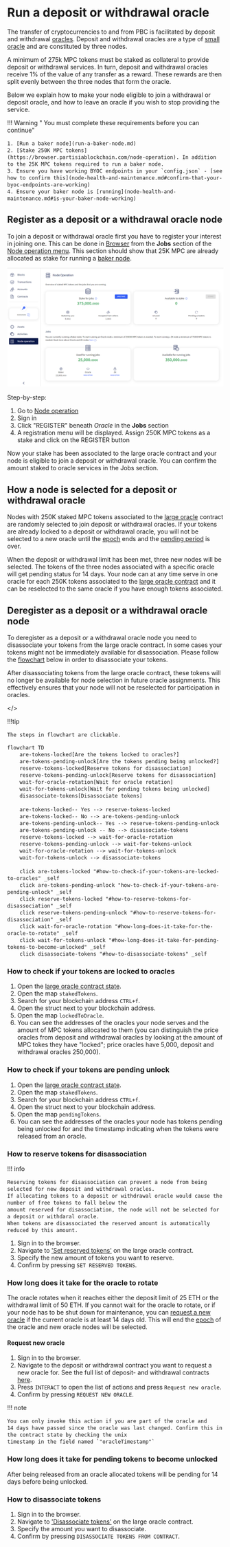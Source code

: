 # Run a deposit or withdrawal oracle

The transfer of cryptocurrencies to and from PBC is facilitated by deposit and withdrawal
[oracles](../pbc-fundamentals/dictionary.md#oracle-node). Deposit and withdrawal oracles are a type
of [small oracle](../pbc-fundamentals/dictionary.md#small-oracle) and are constituted by three
nodes.

A minimum of 275k MPC tokens must be staked as collateral to provide deposit or withdrawal services.
In turn, deposit and withdrawal oracles receive 1% of the value of any transfer as a reward. These
rewards are then split evenly between the three nodes that form the oracle.

Below we explain how to make your node eligible to join a withdrawal or deposit oracle, and how to
leave an oracle if you wish to stop providing the service.

!!! Warning " You must complete these requirements before you can continue"

    1. [Run a baker node](run-a-baker-node.md)
    2. [Stake 250K MPC tokens](https://browser.partisiablockchain.com/node-operation). In addition to the 25K MPC tokens required to run a baker node.
    3. Ensure you have working BYOC endpoints in your `config.json` - [see how to confirm this](node-health-and-maintenance.md#confirm-that-your-byoc-endpoints-are-working)
    4. Ensure your baker node is [running](node-health-and-maintenance.md#is-your-baker-node-working)

## Register as a deposit or a withdrawal oracle node

To join a deposit or withdrawal oracle first you have to register your interest in joining one. This
can be done in [Browser](https://browser.partisiablockchain.com/blocks) from the **Jobs** section of
the [Node operation menu](https://browser.partisiablockchain.com/node-operation). This section
should show that 25K MPC are already allocated as stake for running a
[baker node](../pbc-fundamentals/dictionary.md#baker-node).

![Oracle Node registration](./img/run-a-deposit-or-withdrawal-oracle-node-00.png)

Step-by-step:

1. Go to [Node operation](https://browser.partisiablockchain.com/node-operation)
2. Sign in
3. Click "REGISTER" beneath _Oracle_ in the **Jobs** section
4. A registration menu will be displayed. Assign 250K MPC tokens as a stake and click on the
   REGISTER button

Now your stake has been associated to the large oracle contract and your node is eligible to join a
deposit or withdrawal oracle. You can confirm the amount staked to oracle services in the Jobs
section.

## How a node is selected for a deposit or withdrawal oracle

Nodes with 250K staked MPC tokens associated to the
[large oracle](../pbc-fundamentals/governance-system-smart-contracts-overview.md#node-operation)
contract are randomly selected to join deposit or withdrawal oracles. If your tokens are already
locked to a deposit or withdrawal oracle, you will not be selected to a new oracle until the
[epoch](../pbc-fundamentals/dictionary.md#epoch) ends and the
[pending period](node-payment-rewards-and-risks.md#how-long-does-it-take-to-retrieve-stakes-from-a-node-service)
is over.

When the deposit or withdrawal limit has been met, three new nodes will be selected. The tokens of
the three nodes associated with a specific oracle will get pending status for 14 days. Your node can
at any time serve in one oracle for each 250K tokens associated to the
[large oracle contract](https://browser.partisiablockchain.com/contracts/04f1ab744630e57fb9cfcd42e6ccbf386977680014/associateTokensToContract)
and it can be reselected to the same oracle if you have enough tokens associated.

## Deregister as a deposit or a withdrawal oracle node

To deregister as a deposit or a withdrawal oracle node you need to disassociate your tokens from the
large oracle contract. In some cases your tokens might not be immediately available for
disassociation. Please follow the
[flowchart](#flowchart-how-to-deregister-as-deposit-or-withdrawal-oracle) below in order to
disassociate your tokens.

After disassociating tokens from the large oracle contract, these tokens will no longer be available
for node selection in future oracle assignments. This effectively ensures that your node will not be
reselected for participation in oracles.

<span id="flowchart-how-to-deregister-as-deposit-or-withdrawal-oracle"></>

!!!tip

    The steps in flowchart are clickable.

```mermaid
flowchart TD
    are-tokens-locked[Are the tokens locked to oracles?]
    are-tokens-pending-unlock[Are the tokens pending being unlocked?]
    reserve-tokens-locked[Reserve tokens for disassociation]
    reserve-tokens-pending-unlock[Reserve tokens for disassociation]
    wait-for-oracle-rotation[Wait for oracle rotation]
    wait-for-tokens-unlock[Wait for pending tokens being unlocked]
    disassociate-tokens[Disassociate tokens]

    are-tokens-locked-- Yes --> reserve-tokens-locked
    are-tokens-locked-- No --> are-tokens-pending-unlock
    are-tokens-pending-unlock-- Yes --> reserve-tokens-pending-unlock
    are-tokens-pending-unlock -- No --> disassociate-tokens
    reserve-tokens-locked --> wait-for-oracle-rotation
    reserve-tokens-pending-unlock --> wait-for-tokens-unlock
    wait-for-oracle-rotation --> wait-for-tokens-unlock
    wait-for-tokens-unlock --> disassociate-tokens

    click are-tokens-locked "#how-to-check-if-your-tokens-are-locked-to-oracles" _self
    click are-tokens-pending-unlock "how-to-check-if-your-tokens-are-pending-unlock" _self
    click reserve-tokens-locked "#how-to-reserve-tokens-for-disassociation" _self
    click reserve-tokens-pending-unlock "#how-to-reserve-tokens-for-disassociation" _self
    click wait-for-oracle-rotation "#how-long-does-it-take-for-the-oracle-to-rotate" _self
    click wait-for-tokens-unlock "#how-long-does-it-take-for-pending-tokens-to-become-unlocked" _self
    click disassociate-tokens "#how-to-disassociate-tokens" _self
```

### How to check if your tokens are locked to oracles

1. Open the
   [large oracle contract state](https://browser.partisiablockchain.com/contracts/04f1ab744630e57fb9cfcd42e6ccbf386977680014?tab=state).
2. Open the map `stakedTokens`.
3. Search for your blockchain address `CTRL+f`.
4. Open the struct next to your blockchain address.
5. Open the map `lockedToOracle`.
6. You can see the addresses of the oracles your node serves and the amount of MPC tokens allocated
   to them (you can distinguish the price oracles from deposit and withdrawal oracles by looking at
   the amount of MPC tokes they have "locked"; price oracles have 5,000, deposit and withdrawal
   oracles 250,000).

### How to check if your tokens are pending unlock

1. Open the
   [large oracle contract state](https://browser.partisiablockchain.com/contracts/04f1ab744630e57fb9cfcd42e6ccbf386977680014?tab=state).
2. Open the map `stakedTokens`.
3. Search for your blockchain address `CTRL+f`.
4. Open the struct next to your blockchain address.
5. Open the map `pendingTokens`.
6. You can see the addresses of the oracles your node has tokens pending being unlocked for and the
   timestamp indicating when the tokens were released from an oracle.

### How to reserve tokens for disassociation

!!! info

    Reserving tokens for disassociation can prevent a node from being selected for new deposit and withdrawal oracles.
    If allocating tokens to a deposit or withdrawal oracle would cause the number of free tokens to fall below the
    amount reserved for disassociation, the node will not be selected for a deposit or withdaral oracle.
    When tokens are disassociated the reserved amount is automatically reduced by this amount.

1. Sign in to the browser.
2. Navigate to
   [ 'Set reserved tokens'](https://browser.partisiablockchain.com/contracts/04f1ab744630e57fb9cfcd42e6ccbf386977680014/setReservedTokens)
   on the large oracle contract.
3. Specify the new amount of tokens you want to reserve.
4. Confirm by pressing `SET RESERVED TOKENS`.

### How long does it take for the oracle to rotate

The oracle rotates when it reaches either the deposit limit of 25 ETH or the withdrawal limit of 50
ETH. If you cannot wait for the oracle to rotate, or if your node has to be shut down for
maintenance, you can [request a new oracle](#request-new-oracle) if the current oracle is at least
14 days old. This will end the [epoch](../pbc-fundamentals/dictionary.md#epoch) of the oracle and
new oracle nodes will be selected.

#### Request new oracle

1. Sign in to the browser.
2. Navigate to the deposit or withdrawal contract you want to request a new oracle for. See the full
   list of deposit- and withdrawal contracts
   [here](../pbc-fundamentals/byoc/bridging-byoc-by-sending-transactions.md#bridgeable-coins-on-mainnet).
3. Press `INTERACT` to open the list of actions and press `Request new oracle`.
4. Confirm by pressing `REQUEST NEW ORACLE`.

!!! note

    You can only invoke this action if you are part of the oracle and
    14 days have passed since the oracle was last changed. Confirm this in the contract state by checking the unix
    timestamp in the field named `"oracleTimestamp"`

### How long does it take for pending tokens to become unlocked

After being released from an oracle allocated tokens will be pending for 14 days before being
unlocked.

### How to disassociate tokens

1. Sign in to the browser.
2. Navigate to
   ['Disassociate tokens'](https://browser.partisiablockchain.com/contracts/04f1ab744630e57fb9cfcd42e6ccbf386977680014/disassociateTokensFromContract)
   on the large oracle contract.
3. Specify the amount you want to disassociate.
4. Confirm by pressing `DISASSOCIATE TOKENS FROM CONTRACT`.
